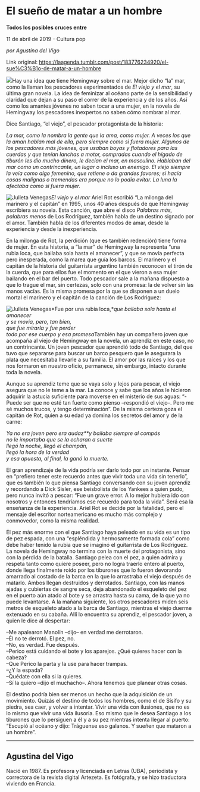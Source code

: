 # El sueño de matar a un hombre

**Todos los posibles cruces entre**

11 de abril de 2019 - Cultura pop

_por Agustina del Vigo_

Link original: https://laagenda.tumblr.com/post/183776234920/el-sue%C3%B1o-de-matar-a-un-hombre

![](https://64.media.tumblr.com/d46d10c3bc79513136b85adc8f30b341/de0972517fd8789b-d4/s500x750/98286b175a9e4e0d28158a305976404a13dc0f9a.jpg)Hay
una idea que tiene Hemingway sobre el mar. Mejor dicho “la” mar, como la llaman los pescadores experimentados de
*El
viejo y el mar*,
su última gran novela. La idea de feminizar al océano parte de la
sensibilidad y claridad que dejan a su paso el correr de la
experiencia y de los años. Así como los amantes jóvenes no saben
tocar a una mujer, en la novela de Hemingway los pescadores
inexpertos no saben cómo nombrar al mar.

Dice Santiago, “el viejo”,
el pescador protagonista de la historia:

*La mar, como la nombra la
 gente que la ama, como mujer. A veces los que la aman hablan mal de
 ella, pero siempre como si fuera mujer. Algunos de los pescadores
 más jóvenes, que usaban boyas y flotadores para las cuerdas y que
 tenían lanchas a motor, compradas cuando el hígado de tiburón les
 dio mucho dinero, le decían el mar, en masculino. Hablaban del mar
 como un contrincante, un lugar o incluso un enemigo. El viejo
 siempre la veía como algo femenino, que retiene o da grandes
 favores; si hacía cosas malignas o tremendas era porque no lo podía
 evitar. La luna la afectaba como si fuera mujer.*

![Julieta Venegas](https://64.media.tumblr.com/a41a2f7aef709acad09619e4268aa4b8/de0972517fd8789b-f1/s250x400/d89aadd9f90118fc33be05eb1ce69c9683965e02.jpg)*El
 viejo y el mar* Ariel
 Rot escribió “La milonga del marinero y el capitán” en 1995,
 unos 40 años después de que Hemingway escribiera su novela. Esta
 canción, que abre el disco *Palabras
 más, palabras menos*
 de Los Rodríguez, también habla de un destino
 signado por el amor. También habla de los diferentes modos de amar,
 desde la experiencia y desde la inexperiencia.

En la milonga de Rot, la
 perdición (que es también redención) tiene forma de mujer. En
 esta historia, a “la mar” de Hemingway la representa “una
 rubia loca, que bailaba sola hasta el amanecer”, y que se movía
 perfecta pero inesperada, como la marea que guía los barcos. El
 marinero y el capitán de la historia del guitarrista argentino
 también reconocen el tirón de la cuerda, que para ellos fue el
 momento en el que vieron a esa mujer bailando en el bar del puerto.
 Todo pescador sale a la mañana dispuesto a que lo trague el mar,
 sin certezas, solo con una promesa: la de volver sin las manos
 vacías. Es la misma promesa por la que se disponen a un duelo
 mortal el marinero y el capitán de la canción de Los Rodriguez:  


![Julieta Venegas](https://64.media.tumblr.com/4d063e47cb6cb25e313bf6ea38e50500/de0972517fd8789b-95/s250x400/e236ed190a16bee30c8c54fa31dbf16d42ef41fb.jpg)*Fue por una rubia loca,**que bailaba sola hasta el
 amanecer*  
*y se movía, pero, tan bien,*  
*que fue mirarla y fue perder*  
*todo por ese cuerpo y esa
 promesa*También hay un compañero
 joven que acompaña al viejo de Hemingway en la novela, un aprendiz
 en este caso, no un contrincante. Un joven pescador que aprendió
 todo de Santiago, del que tuvo que separarse para buscar un barco
 pesquero que le asegurara la plata que necesitaba llevarle a su
 familia. El amor por las raíces y los que nos formaron en nuestro
 oficio, permanece, sin embargo, intacto durante toda la novela.

Aunque su aprendiz teme que
 se vaya solo y lejos para pescar, el viejo asegura que no le teme a
 la mar. La conoce y sabe que los años le hicieron adquirir la
 astucia suficiente para moverse en el misterio de sus aguas: “-Puede
 ser que no esté tan fuerte como pienso –respondió el viejo–. Pero
 me sé muchos trucos, y tengo determinación”. De la misma certeza
 goza el capitán de Rot, quien a su edad ya domina los secretos del
 amor y de la carne:

*Ya no era joven pero era audaz**y bailaba siempre al compás*  
*no le importaba que se la
 echaran a suerte*  
*llegó la noche, llegó el
 champán,*  
*llegó la hora de la verdad*  
*y esa apuesta, al final, la
 ganó la muerte.*

El gran aprendizaje de la
 vida podría ser darlo todo por un instante. Pensar en “prefiero
 tener este recuerdo antes que vivir toda una vida sin tenerlo”,
 que es también lo que piensa Santiago conversando con su joven
 aprendiz y recordando a Dick Sisler, ese beisbolista de los Yankees
 a quien pudo, pero nunca invitó a pescar: “Fue un grave error. A
 lo mejor hubiera ido con nosotros y entonces tendríamos ese
 recuerdo para toda la vida”. Será esa la enseñanza de la
 experiencia. Ariel Rot se decide por la fatalidad, pero el mensaje
 del escritor norteamericano es mucho más complejo y conmovedor,
 como la misma realidad.

El pez más enorme con el
 que Santiago haya peleado en su vida es un tipo de pez espada, con
 una “espléndida y hermosamente formada cola” como debe haber
 tenido la rubia que se imaginó el guitarrista de Los Rodriguez. La
 novela de Hemingway no termina con la muerte del protagonista, sino
 con la pérdida de la batalla. Santiago pelea con el pez, a quien
 admira y respeta tanto como quiere poseer, pero no logra traerlo
 entero al puerto, donde llega finalmente roído por los tiburones
 que lo fueron devorando amarrado al costado de la barca en la que lo arrastraba el viejo después de matarlo. Ambos llegan destruidos y
 derrotados. Santiago, con las manos ajadas y cubiertas de sangre
 seca, deja abandonado el esqueleto del pez en el puerto aún atado
 al bote y se arrastra hasta su cama, de la que ya no puede
 levantarse. A la mañana siguiente, los otros pescadores miden seis
 metros de esqueleto atado a la barca de Santiago, mientras el viejo
 duerme extenuado en su cabaña. Allí lo encuentra su aprendiz, el
 pescador joven, a quien le dice al despertar:

–Me apalearon Manolín –dijo– en verdad me derrotaron.  
–Él no te derrotó. El pez,
 no.  
–No, es verdad. Fue después.  
–Perico está cuidando el
 bote y los aparejos. ¿Qué quieres hacer con la cabeza?  
–Que Perico la parta y la use
 para hacer trampas.  
–¿Y la espada?  
–Quédate con ella si la
 quieres.  
–Sí la quiero –dijo el
 muchacho–. Ahora tenemos que planear otras cosas.

El
destino podría bien ser menos un hecho que la adquisición de un
movimiento. Quizás el destino de todos los hombres, como el de
Sísifo y su piedra, sea caer, y volver a intentar. Vivir una vida
con ilusiones, que no es lo mismo que vivir una vida ilusoria. Eso
mismo que le desea Santiago a los tiburones que lo persiguen a él y
a su pez mientras intenta llegar al puerto: “Escupió
al océano y dijo: Tráguense eso galanos. Y sueñen que mataron a
un hombre”.  




---

 Agustina del Vigo
------------------

 Nació en 1987. Es profesora y licenciada en Letras (UBA), periodista y correctora de la revista digital Artezeta. Es fotógrafa, y se hizo traductora viviendo en Francia.

